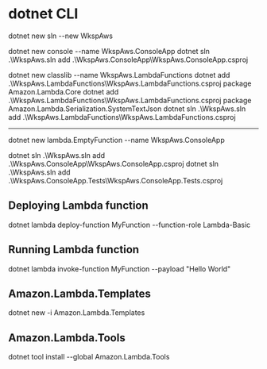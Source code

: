 # dotnet CLI

dotnet new sln --new WkspAws

dotnet new console --name WkspAws.ConsoleApp
dotnet sln .\WkspAws.sln add .\WkspAws.ConsoleApp\WkspAws.ConsoleApp.csproj


dotnet new classlib --name WkspAws.LambdaFunctions
dotnet add .\WkspAws.LambdaFunctions\WkspAws.LambdaFunctions.csproj package Amazon.Lambda.Core
dotnet add .\WkspAws.LambdaFunctions\WkspAws.LambdaFunctions.csproj package Amazon.Lambda.Serialization.SystemTextJson
dotnet sln .\WkspAws.sln add .\WkspAws.LambdaFunctions\WkspAws.LambdaFunctions.csproj



----

dotnet new lambda.EmptyFunction --name WkspAws.ConsoleApp

dotnet sln .\WkspAws.sln add .\WkspAws.ConsoleApp\WkspAws.ConsoleApp.csproj
dotnet sln .\WkspAws.sln add .\WkspAws.ConsoleApp.Tests\WkspAws.ConsoleApp.Tests.csproj






## Deploying Lambda function

dotnet lambda deploy-function MyFunction --function-role Lambda-Basic

## Running Lambda function

dotnet lambda invoke-function MyFunction --payload "Hello World"


## Amazon.Lambda.Templates
dotnet new -i Amazon.Lambda.Templates

## Amazon.Lambda.Tools
dotnet tool install --global Amazon.Lambda.Tools